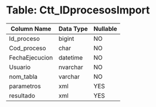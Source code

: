 # Table: Ctt_IDprocesosImport

| Column Name | Data Type | Nullable |
|-------------|-----------|----------|
| Id_proceso | bigint | NO |
| Cod_proceso | char | NO |
| FechaEjecucion | datetime | NO |
| Usuario | nvarchar | NO |
| nom_tabla | varchar | NO |
| parametros | xml | YES |
| resultado | xml | YES |
